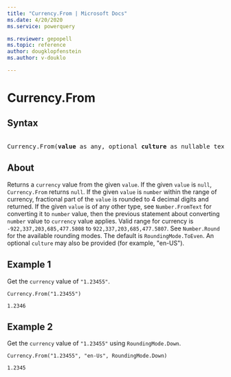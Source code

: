 ```yaml
---
title: "Currency.From | Microsoft Docs"
ms.date: 4/20/2020
ms.service: powerquery

ms.reviewer: gepopell
ms.topic: reference
author: dougklopfenstein
ms.author: v-douklo

---
```

# Currency.From

## Syntax

<pre> 
Currency.From(<b>value</b> as any, optional <b>culture</b> as nullable text, optional <b>roundingMode</b> as nullable number) as nullable number
</pre>
  
## About  
Returns a `currency` value from the given `value`. If the given `value` is `null`, `Currency.From` returns `null`. If the given `value` is `number` within the range of currency, fractional part of the `value` is rounded to 4 decimal digits and returned. If the given `value` is of any other type, see `Number.FromText` for converting it to `number` value, then the previous statement about converting `number` value to `currency` value applies. Valid range for currency is `-922,337,203,685,477.5808` to `922,337,203,685,477.5807`. See `Number.Round` for the available rounding modes. The default is `RoundingMode.ToEven`. An optional `culture` may also be provided (for example, "en-US").

## Example 1
Get the `currency` value of `"1.23455"`.

```powerquery-m
Currency.From("1.23455")
```

`1.2346`

## Example 2
Get the `currency` value of `"1.23455"` using `RoundingMode.Down`.

```powerquery-m
Currency.From("1.23455", "en-Us", RoundingMode.Down)
```

`1.2345`
